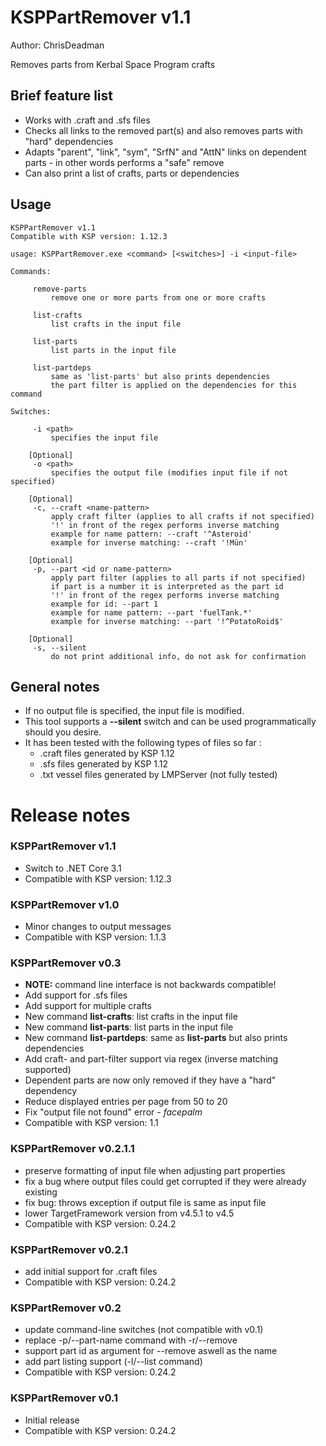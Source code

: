 KSPPartRemover v1.1
===================

Author: ChrisDeadman

Removes parts from Kerbal Space Program crafts

## Brief feature list
* Works with .craft and .sfs files
* Checks all links to the removed part(s) and also removes parts with "hard" dependencies
* Adapts "parent", "link", "sym", "SrfN" and "AttN" links on dependent parts - in other words performs a "safe" remove
* Can also print a list of crafts, parts or dependencies

## Usage
```
KSPPartRemover v1.1
Compatible with KSP version: 1.12.3

usage: KSPPartRemover.exe <command> [<switches>] -i <input-file>

Commands:

	 remove-parts
		 remove one or more parts from one or more crafts

	 list-crafts
		 list crafts in the input file

	 list-parts
		 list parts in the input file

	 list-partdeps
		 same as 'list-parts' but also prints dependencies
		 the part filter is applied on the dependencies for this command

Switches:

	 -i <path>
		 specifies the input file

	[Optional]
	 -o <path>
		 specifies the output file (modifies input file if not specified)

	[Optional]
	 -c, --craft <name-pattern>
		 apply craft filter (applies to all crafts if not specified)
		 '!' in front of the regex performs inverse matching
		 example for name pattern: --craft '^Asteroid'
		 example for inverse matching: --craft '!Mün'

	[Optional]
	 -p, --part <id or name-pattern>
		 apply part filter (applies to all parts if not specified)
		 if part is a number it is interpreted as the part id
		 '!' in front of the regex performs inverse matching
		 example for id: --part 1
		 example for name pattern: --part 'fuelTank.*'
		 example for inverse matching: --part '!^PotatoRoid$'

	[Optional]
	 -s, --silent
		 do not print additional info, do not ask for confirmation
```

## General notes

* If no output file is specified, the input file is modified.
* This tool supports a **--silent** switch and can be used programmatically should you desire.
* It has been tested with the following types of files so far :
  * .craft files generated by KSP 1.12
  * .sfs files generated by KSP 1.12
  * .txt vessel files generated by LMPServer (not fully tested)

Release notes
=======================

### KSPPartRemover v1.1
* Switch to .NET Core 3.1
* Compatible with KSP version: 1.12.3

### KSPPartRemover v1.0
* Minor changes to output messages
* Compatible with KSP version: 1.1.3

### KSPPartRemover v0.3
* **NOTE:** command line interface is not backwards compatible!
* Add support for .sfs files
* Add support for multiple crafts
* New command **list-crafts**: list crafts in the input file
* New command **list-parts**: list parts in the input file
* New command **list-partdeps**: same as **list-parts** but also prints dependencies
* Add craft- and part-filter support via regex (inverse matching supported)
* Dependent parts are now only removed if they have a "hard" dependency
* Reduce displayed entries per page from 50 to 20
* Fix "output file not found" error - *facepalm*
* Compatible with KSP version: 1.1

### KSPPartRemover v0.2.1.1
* preserve formatting of input file when adjusting part properties
* fix a bug where output files could get corrupted if they were already existing
* fix bug: throws exception if output file is same as input file
* lower TargetFramework version from v4.5.1 to v4.5
* Compatible with KSP version: 0.24.2

### KSPPartRemover v0.2.1
* add initial support for .craft files
* Compatible with KSP version: 0.24.2

### KSPPartRemover v0.2
* update command-line switches (not compatible with v0.1)
* replace -p/--part-name command with -r/--remove
* support part id as argument for --remove aswell as the name
* add part listing support (-l/--list command)
* Compatible with KSP version: 0.24.2

### KSPPartRemover v0.1
* Initial release
* Compatible with KSP version: 0.24.2
